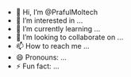 - 👋 Hi, I’m @PrafulMoltech
- 👀 I’m interested in ...
- 🌱 I’m currently learning ...
- 💞️ I’m looking to collaborate on ...
- 📫 How to reach me ...
- 😄 Pronouns: ...
- ⚡ Fun fact: ...

<!---
PrafulMoltech/PrafulMoltech is a ✨ special ✨ repository because its `README.md` (this file) appears on your GitHub profile.
You can click the Preview link to take a look at your changes.
--->

